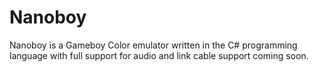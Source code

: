 Nanoboy
=======

Nanoboy is a Gameboy Color emulator written in the C# programming language with full support for audio and link cable support coming soon.
